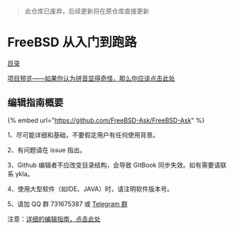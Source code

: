 > 此仓库已废弃，后续更新将在原仓库直接更新

# FreeBSD 从入门到跑路

[目录](https://github.com/FreeBSD-Ask/FreeBSD-Ask/blob/main/SUMMARY.md)

[项目预览——如果你认为拼音显得奇怪，那么你应该点击此处](https://book.freebsdcn.org)

## 编辑指南概要

{% embed url="https://github.com/FreeBSD-Ask/FreeBSD-Ask" %}

1、尽可能详细和基础，不要假定用户有任何使用背景。

2、有问题请在 issue 指出。

3、Github 编辑者不应改变目录结构，会导致 GitBook 同步失效。如有需要请联系 ykla。

4、使用大型软件（如IDE、JAVA）时，请注明软件版本号。

5、请加 QQ 群 731675387 或 [Telegram 群](https://t.me/freebsdba)

注意：[详细的编辑指南，点击此处](https://github.com/FreeBSD-Ask/FreeBSD-Ask/wiki)
